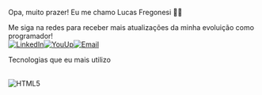 Opa, muito prazer! Eu me chamo Lucas Fregonesi 🧙‍♂️

Me siga na redes para receber mais atualizações da minha evoluição como programador! <br/>
[![LinkedIn](https://img.shields.io/badge/LinkedIn-0077B5?style=for-the-badge&logo=linkedin&logoColor=white)](https://www.linkedin.com/in/lucas-gabriel-fregonesi-reis-39a910184/)[![YouUp](https://img.shields.io/badge/dev.to-0A0A0A?style=for-the-badge&logo=devdotto&logoColor=white)](https://youup.me/lucasfregonesi)[![Email](https://img.shields.io/badge/Gmail-D14836?style=for-the-badge&logo=gmail&logoColor=white)](lucaz.fregonesi@gmail.com)

Tecnologias que eu mais utilizo

<div style="display: inline-block;"><br/>
    <img  alt="HTML5" src="https://img.shields.io/badge/HTML-239120?style=for-the-badge&logo=html5&logoColor=white">
</div>
